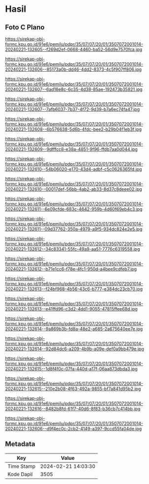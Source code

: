 # Hasil

## Foto C Plano

https://sirekap-obj-formc.kpu.go.id/91e6/pemilu/pdpr/35/07/07/20/01/3507072001014-20240221-132605--f269d2ef-0668-4460-ba52-56d9e7570fca.jpg

https://sirekap-obj-formc.kpu.go.id/91e6/pemilu/pdpr/35/07/07/20/01/3507072001014-20240221-132606--85173a0b-dd46-4dd2-8373-4c5f907ff806.jpg

https://sirekap-obj-formc.kpu.go.id/91e6/pemilu/pdpr/35/07/07/20/01/3507072001014-20240221-132607--6ad18e8c-6c35-4d38-85ae-192473b35821.jpg

https://sirekap-obj-formc.kpu.go.id/91e6/pemilu/pdpr/35/07/07/20/01/3507072001014-20240221-132607--7afb6037-7b37-4f72-9d39-b7a6ec74fa47.jpg

https://sirekap-obj-formc.kpu.go.id/91e6/pemilu/pdpr/35/07/07/20/01/3507072001014-20240221-132608--6b576638-5d6b-4fdc-bee2-b29b04f1eb3f.jpg

https://sirekap-obj-formc.kpu.go.id/91e6/pemilu/pdpr/35/07/07/20/01/3507072001014-20240221-132609--9dfffcc8-e38a-4851-9f96-ffdb7aa0d044.jpg

https://sirekap-obj-formc.kpu.go.id/91e6/pemilu/pdpr/35/07/07/20/01/3507072001014-20240221-132610--54b06020-e170-43d4-adbf-c5c0626365fd.jpg

https://sirekap-obj-formc.kpu.go.id/91e6/pemilu/pdpr/35/07/07/20/01/3507072001014-20240221-132610--00017def-56bb-4ab2-ab33-8d37c8deee02.jpg

https://sirekap-obj-formc.kpu.go.id/91e6/pemilu/pdpr/35/07/07/20/01/3507072001014-20240221-132611--6e09cfde-683c-4642-959b-4d60f69eb4c3.jpg

https://sirekap-obj-formc.kpu.go.id/91e6/pemilu/pdpr/35/07/07/20/01/3507072001014-20240221-132611--09d37762-350a-4979-a9f5-934dc824e2e5.jpg

https://sirekap-obj-formc.kpu.go.id/91e6/pemilu/pdpr/35/07/07/20/01/3507072001014-20240221-132612--34c83341-55fc-49a9-aa51-7776c6319558.jpg

https://sirekap-obj-formc.kpu.go.id/91e6/pemilu/pdpr/35/07/07/20/01/3507072001014-20240221-132612--b71e1cc6-f78e-4fc1-950d-a4bee9cdfeb7.jpg

https://sirekap-obj-formc.kpu.go.id/91e6/pemilu/pdpr/35/07/07/20/01/3507072001014-20240221-132613--f24bf968-4b56-43c6-b777-e384dc23cb70.jpg

https://sirekap-obj-formc.kpu.go.id/91e6/pemilu/pdpr/35/07/07/20/01/3507072001014-20240221-132613--e41ffd96-c3d2-4dd1-9055-47815ffee68d.jpg

https://sirekap-obj-formc.kpu.go.id/91e6/pemilu/pdpr/35/07/07/20/01/3507072001014-20240221-132614--9a869b3b-fd8a-48e2-a685-2a675640ee7e.jpg

https://sirekap-obj-formc.kpu.go.id/91e6/pemilu/pdpr/35/07/07/20/01/3507072001014-20240221-132614--92d84dc6-a209-4b9b-a09e-def0a9bb479e.jpg

https://sirekap-obj-formc.kpu.go.id/91e6/pemilu/pdpr/35/07/07/20/01/3507072001014-20240221-132615--1d8f4f0c-07fa-440d-a17f-06aa873dbda3.jpg

https://sirekap-obj-formc.kpu.go.id/91e6/pemilu/pdpr/35/07/07/20/01/3507072001014-20240221-132615--210e2b08-4f63-492a-9855-bf7a841d95b2.jpg

https://sirekap-obj-formc.kpu.go.id/91e6/pemilu/pdpr/35/07/07/20/01/3507072001014-20240221-132616--8482b8fd-61f7-40d6-8f83-b36cb7c414bb.jpg

https://sirekap-obj-formc.kpu.go.id/91e6/pemilu/pdpr/35/07/07/20/01/3507072001014-20240221-132606--d9f4ec0c-2cb2-4149-a397-9ccd55fa04de.jpg


## Metadata

| Key        | Value               |
| ---------- | ------------------- |
| Time Stamp | 2024-02-21 14:03:30 |
| Kode Dapil | 3505                |




